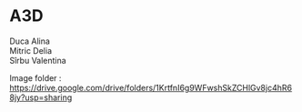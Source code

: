 # A3D

Duca Alina  <br />
Mitric Delia <br />
Sîrbu Valentina <br />


Image folder : https://drive.google.com/drive/folders/1KrtfnI6g9WFwshSkZCHlGv8jc4hR68jy?usp=sharing
